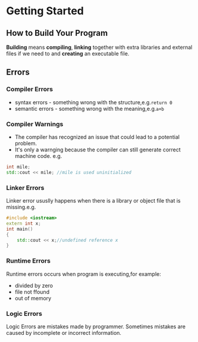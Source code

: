 # Getting Started

## How to Build Your Program

**Building** means **compiling**, **linking** together with extra libraries and external files if we need to and **creating** an executable file.

## Errors

### Compiler Errors

- syntax errors - something wrong with the structure,e.g.`return 0`
- semantic errors - something wrong with the meaning,e.g.`a+b`

### Compiler Warnings

- The compiler has recognized an issue that could lead to a potential problem.
- It's only a warnging because the compiler can still generate correct machine code.
e.g.
```c++
int mile;
std::cout << mile; //mile is used uninitialized
```

### Linker Errors

Linker error ususlly happens when there is a library or object file that is missing.e.g.
```c++
#include <iostream>
extern int x;
int main()
{
    std::cout << x;//undefined reference x
}
```

### Runtime Errors

Runtime errors occurs when program is executing,for example:
- divided by zero
- file not ffound
- out of memory

### Logic Errors

Logic Errors are mistakes made by programmer. Sometimes mistakes are caused by incomplete or incorrect information.


